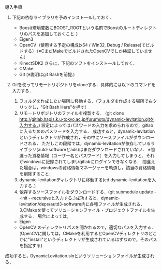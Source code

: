 導入手順

1. 下記の依存ライブラリを予めインスト—ルしておく．
    - Boost(環境変数にBOOST_ROOTという名前でBoostのルートディレクトリのパスを追加しておくこと．)
    - Eigen3
    - OpenCV（使用する予定の構成(x64 / Win32, Debug / Release)でビルドする）（※CまだMakeでビルドされたOpenCVでしか検証していません）
    - KinectSDK2
さらに，下記のソフトをインスト—ルしておく．
    - CMake
    - Git (※説明はgit Bashを前提.)

2. Gitを使ってリモートリポジトリをcloneする．具体的には以下のコマンドを入力する．
    1. フォルダを作成したい場所に移動する．（フォルダを作成する場所で右クリックし，"Git Bash Here"を押す）
    2. リモートリポジトリのファイルを複製する．
        (git clone http://gitlab.hapis.k.u-tokyo.ac.jp/furumoto/dynamic-levitation.gitを入力する．)
        設定によってはパスワードの入力を求められるので，gitlabに入るためのパスワードを入力する．
        成功すると，dynamic-levitationというディレクトリが作成され，その中にソースファイルがダウンロードされる．
        ただしこの段階では，dynamic-levitationが依存しているライブラリ(autd-softwareとads)はまだダウンロードされていない．
        ※間違った資格情報（ユーザー名とパスワード）を入力してしまうと，それがwindowsに記録されてしまいgitlabにログインできなくなる．
間違えた場合は，windowsの資格情報マネージャーを軌道し，該当の資格情報を削除すること．
    3. dynamic-levitationディレクトリに移動する(cd dynamic-levitationを入力する．) 
    4. 依存するソースファイルをダウンロードする．(git submodule update --init --recursiveと入力する．)成功すると，dynamic-levitation/deps/autd3-software内に各種ファイルが生成される．
3.CMakeを使ってソリューションファイル・プロジェクトファイルを生成する．
場合によっては，
    - Eigen
    - OpenCV
のディレクトリパスを聞かれるので，適切なパスを入力する．
(OpenCVに関しては，CMakeを利用するとOpenCVディレクトリのどこかに"install"というディレクトリが生成されているはずなので，そのパスを指定する)

成功すると，DynamicLevitation.slnというソリューションファイルが生成される．
